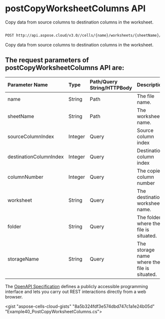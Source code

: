 # **postCopyWorksheetColumns API**

Copy data from source columns to destination columns in the worksheet. 

```bash

POST http://api.aspose.cloud/v3.0//cells/{name}/worksheets/{sheetName}/cells/columns/copy

```
Copy data from source columns to destination columns in the worksheet.

## The request parameters of **postCopyWorksheetColumns** API are: 

| Parameter Name | Type | Path/Query String/HTTPBody | Description | 
| :- | :- | :- |:- | 
|name|String|Path|The file name.|
|sheetName|String|Path|The worksheet name.|
|sourceColumnIndex|Integer|Query|Source column index|
|destinationColumnIndex|Integer|Query|Destination column index|
|columnNumber|Integer|Query|The copied column number|
|worksheet|String|Query|The destination worksheet name.|
|folder|String|Query|The folder where the file is situated.|
|storageName|String|Query|The storage name where the file is situated.|


The [OpenAPI Specification](https://reference.aspose.cloud/cells/#/CellsController/PostCopyWorksheetColumns) defines a publicly accessible programming interface and lets you carry out REST interactions directly from a web browser.

<gist "aspose-cells-cloud-gists" "8a5b324fdf3e574dbd747c1a1e24b05d" "Example40_PostCopyWorksheetColumns.cs">

